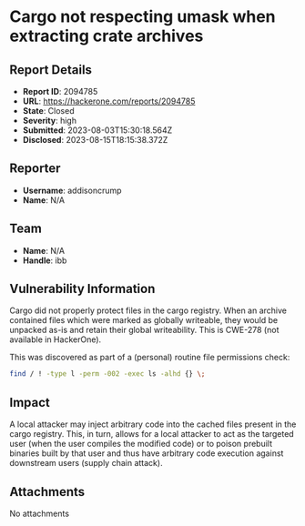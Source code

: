 #  Cargo not respecting umask when extracting crate archives

## Report Details
- **Report ID**: 2094785
- **URL**: https://hackerone.com/reports/2094785
- **State**: Closed
- **Severity**: high
- **Submitted**: 2023-08-03T15:30:18.564Z
- **Disclosed**: 2023-08-15T18:15:38.372Z

## Reporter
- **Username**: addisoncrump
- **Name**: N/A

## Team
- **Name**: N/A
- **Handle**: ibb

## Vulnerability Information
Cargo did not properly protect files in the cargo registry. When an archive contained files which were marked as globally writeable, they would be unpacked as-is and retain their global writeability. This is CWE-278 (not available in HackerOne).

This was discovered as part of a (personal) routine file permissions check:

```sh
find / ! -type l -perm -002 -exec ls -alhd {} \;
```

## Impact

A local attacker may inject arbitrary code into the cached files present in the cargo registry. This, in turn, allows for a local attacker to act as the targeted user (when the user compiles the modified code) or to poison prebuilt binaries built by that user and thus have arbitrary code execution against downstream users (supply chain attack).

## Attachments
No attachments
